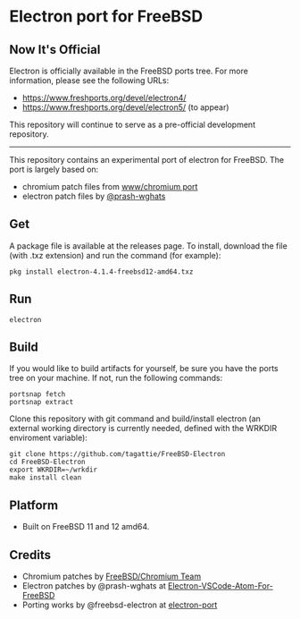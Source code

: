 # Electron port for FreeBSD

## Now It's Official
Electron is officially available in the FreeBSD ports tree. For more information, please see the following URLs:

- https://www.freshports.org/devel/electron4/
- https://www.freshports.org/devel/electron5/ (to appear)

This repository will continue to serve as a pre-official development repository.

---

This repository contains an experimental port of electron for FreeBSD. The port is largely based on:

- chromium patch files from [www/chromium port](https://www.freshports.org/www/chromium/)
- electron patch files by [@prash-wghats](https://github.com/prash-wghats/)

## Get
A package file is available at the releases page. To install, download the file (with .txz extension) and run the command (for example):

``` shell
pkg install electron-4.1.4-freebsd12-amd64.txz
```

## Run

``` shell
electron
```

## Build
If you would like to build artifacts for yourself, be sure you have the ports tree on your machine. If not, run the following commands:

``` shell
portsnap fetch
portsnap extract
```

Clone this repository with git command and build/install electron (an external working directory is currently needed, defined with the WRKDIR enviroment variable):

``` shell
git clone https://github.com/tagattie/FreeBSD-Electron
cd FreeBSD-Electron
export WKRDIR=~/wrkdir
make install clean
```

## Platform
- Built on FreeBSD 11 and 12 amd64.

## Credits
- Chromium patches by [FreeBSD/Chromium Team](https://wiki.freebsd.org/Chromium)
- Electron patches by @prash-wghats at [Electron-VSCode-Atom-For-FreeBSD](https://github.com/prash-wghats/Electron-VSCode-Atom-For-FreeBSD)
- Porting works by @freebsd-electron at [electron-port](https://github.com/freebsd-electron/electron-port)
